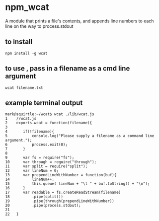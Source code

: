 npm_wcat
========

A module that prints a file's contents, and appends line numbers to each line on the way to process.stdout

## to install 

    npm install -g wcat
    
## to use , pass in a filename as a cmd line argument

    wcat filename.txt
    
## example terminal output

    mark@squirtle:~/wcat$ wcat ./lib/wcat.js
    1	 //wcat.js
    2	 exports.wcat = function(filename){
    3	 
    4	 	if(!filename){
    5	 		console.log("Please supply a filename as a command line argument.");
    6	 		process.exit(0);
    7	 	}
    8	 
    9	 	var fs = require("fs");
    10	 	var through = require("through");
    11	 	var split = require("split");
    12	 	var lineNum = 0;
    13	 	var prependLineWithNumber = function(buf){
    14	 		lineNum++;
    15	 		this.queue( lineNum + "\t " + buf.toString() + "\n");
    16	 	}
    17	 	var readable = fs.createReadStream(filename)
    18	 		.pipe(split())
    19	 		.pipe(through(prependLineWithNumber))
    20	 		.pipe(process.stdout);
    21	 
    22	 }

